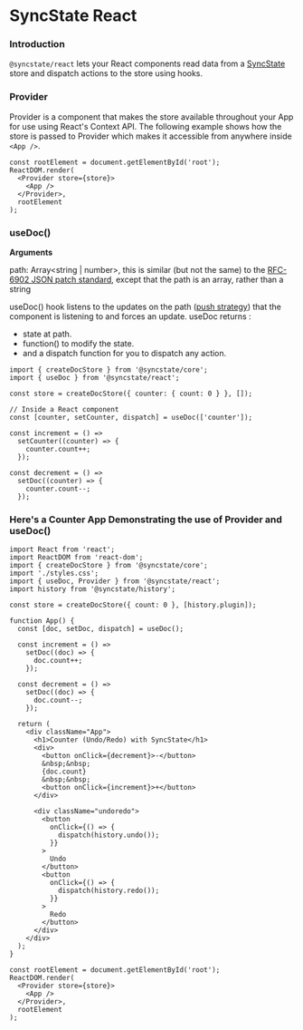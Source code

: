 # SyncState React

### Introduction

`@syncstate/react` lets your React components read data from a [SyncState](https://syncstate.github.io/) store and dispatch actions to the store using hooks.

### Provider

Provider is a component that makes the store available throughout your App for use using React's Context API. The following example shows how the store is passed to Provider which makes it accessible from anywhere inside `<App />`.

```tsx
const rootElement = document.getElementById('root');
ReactDOM.render(
  <Provider store={store}>
    <App />
  </Provider>,
  rootElement
);
```

### useDoc()

**Arguments**

path: Array<string | number>, this is similar (but not the same) to the [RFC-6902 JSON patch standard](http://tools.ietf.org/html/rfc6902), except that the path is an array, rather than a string

useDoc() hook listens to the updates on the path ([push strategy](https://twitter.com/kentcdodds/status/1180157212485771264)) that the component is listening to and forces an update. useDoc returns :

- state at path.
- function() to modify the state.
- and a dispatch function for you to dispatch any action.

```tsx
import { createDocStore } from '@syncstate/core';
import { useDoc } from '@syncstate/react';

const store = createDocStore({ counter: { count: 0 } }, []);

// Inside a React component
const [counter, setCounter, dispatch] = useDoc(['counter']);

const increment = () =>
  setCounter((counter) => {
    counter.count++;
  });

const decrement = () =>
  setDoc((counter) => {
    counter.count--;
  });
```

### Here's a Counter App Demonstrating the use of Provider and useDoc()

```tsx
import React from 'react';
import ReactDOM from 'react-dom';
import { createDocStore } from '@syncstate/core';
import './styles.css';
import { useDoc, Provider } from '@syncstate/react';
import history from '@syncstate/history';

const store = createDocStore({ count: 0 }, [history.plugin]);

function App() {
  const [doc, setDoc, dispatch] = useDoc();

  const increment = () =>
    setDoc((doc) => {
      doc.count++;
    });

  const decrement = () =>
    setDoc((doc) => {
      doc.count--;
    });

  return (
    <div className="App">
      <h1>Counter (Undo/Redo) with SyncState</h1>
      <div>
        <button onClick={decrement}>-</button>
        &nbsp;&nbsp;
        {doc.count}
        &nbsp;&nbsp;
        <button onClick={increment}>+</button>
      </div>

      <div className="undoredo">
        <button
          onClick={() => {
            dispatch(history.undo());
          }}
        >
          Undo
        </button>
        <button
          onClick={() => {
            dispatch(history.redo());
          }}
        >
          Redo
        </button>
      </div>
    </div>
  );
}

const rootElement = document.getElementById('root');
ReactDOM.render(
  <Provider store={store}>
    <App />
  </Provider>,
  rootElement
);
```
